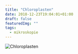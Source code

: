 ```yaml
---
title: "Chloroplasten"
date: 2018-12-23T19:04:01+01:00
draft: false
featuredImg: ""
tags: 
  - mikroskopie
---
```


![Chloroplasten](/blog/posts/images/chloroplasten.jpg)
